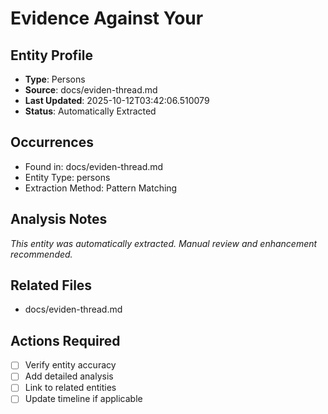 # Evidence Against Your

## Entity Profile
- **Type**: Persons
- **Source**: docs/eviden-thread.md
- **Last Updated**: 2025-10-12T03:42:06.510079
- **Status**: Automatically Extracted

## Occurrences
- Found in: docs/eviden-thread.md
- Entity Type: persons
- Extraction Method: Pattern Matching

## Analysis Notes
*This entity was automatically extracted. Manual review and enhancement recommended.*

## Related Files
- docs/eviden-thread.md

## Actions Required
- [ ] Verify entity accuracy
- [ ] Add detailed analysis
- [ ] Link to related entities
- [ ] Update timeline if applicable
